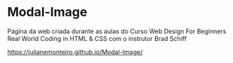 # Modal-Image

Página da web criada durante as aulas do Curso Web Design For Beginners Real World Coding in HTML & CSS com o instrutor Brad Schiff

https://julianemonteiro.github.io/Modal-Image/
